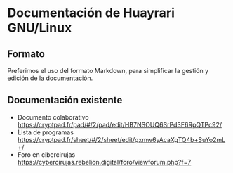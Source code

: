 # Documentación de Huayrari GNU/Linux

## Formato

Preferimos el uso del formato Markdown, para simplificar la gestión y edición de la documentación.


## Documentación existente

* Documento colaborativo https://cryptpad.fr/pad/#/2/pad/edit/HB7NSOUQ6SrPd3F6RpQTPc92/ 
* Lista de programas https://cryptpad.fr/sheet/#/2/sheet/edit/gxmw6yAcaXgTQ4b+SuYo2mL+/ 
* Foro en cibercirujas https://cybercirujas.rebelion.digital/foro/viewforum.php?f=7

